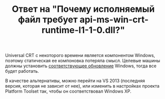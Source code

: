 ﻿---
title: "Ответ на \"Почему исполняемый файл требует api-ms-win-crt-runtime-l1-1-0.dll?\""
se.owner.user_id: 240512
se.owner.display_name: "MSDN.WhiteKnight"
se.owner.link: "https://ru.stackoverflow.com/users/240512/msdn-whiteknight"
se.answer_id: 853913
se.question_id: 853885
se.post_type: answer
se.is_accepted: False
---
<p>Universal CRT с некоторого времени является компонентом Windows, поэтому статическая ее компоновка потеряла смысл. Целевые машины должны установить <a href="https://support.microsoft.com/en-us/help/2999226/update-for-universal-c-runtime-in-windows" rel="nofollow noreferrer">соответствующее обновление</a> Windows, тогда все будет работать. </p>

<p>В качестве альтернативы, можно перейти на VS 2013 (последняя версия, которая не зависит от нее), или изменить в настройках проекта Platform Toolset так, чтобы он соответствовал Windows XP.</p>
